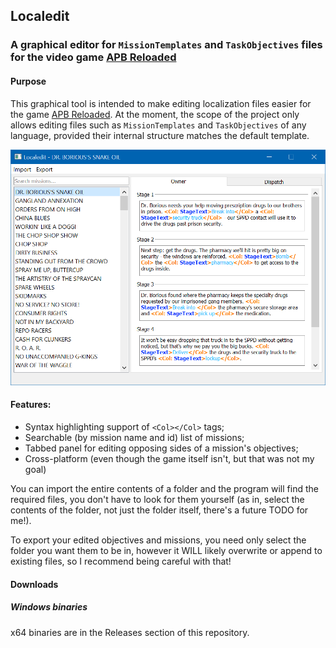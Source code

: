 ## Localedit
### A graphical editor for `MissionTemplates` and `TaskObjectives` files for the video game [APB Reloaded](http://gamersfirst.com/apb/)

#### Purpose
This graphical tool is intended to make editing localization files easier for the game
[APB Reloaded](http://gamersfirst.com/apb/). At the moment, the scope of the project only allows editing files such as
`MissionTemplates` and `TaskObjectives` of any language, provided their internal structure matches the default template.

![](images/editor_preview.png)

#### Features:
* Syntax highlighting support of `<Col></Col>` tags;
* Searchable (by mission name and id) list of missions;
* Tabbed panel for editing opposing sides of a mission's objectives;
* Cross-platform (even though the game itself isn't, but that was not my goal)

You can import the entire contents of a folder and the program will find the required files, you don't have to look for
them yourself (as in, select the contents of the folder, not just the folder itself, there's a future TODO for me!).

To export your edited objectives and missions, you need only select the folder you want them to be in, however
it WILL likely overwrite or append to existing files, so I recommend being careful with that!


#### Downloads
##### Windows binaries
x64 binaries are in the Releases section of this repository.
